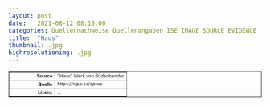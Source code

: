 ```yaml
---
layout: post
date:   2021-08-12 08:15:00
categories: Quellennachweise Quellenangaben ISE IMAGE SOURCE EVIDENCE
title:  "Haus"
thumbnail: .jpg
highresolutionimg: .jpg
---
```


<div class="entry-content">

<table style="font-size: xx-small" border="1" cellpadding="2">
<tbody>
<tr>
<th style="text-align: right" width="81"><strong>Source</strong></th>
<td>"Haus" Werk von Büdenbender</td>
</tr>
<tr>
<th style="text-align: right" width="81"><strong>Quelle</strong></th>
<td>https://nipp.es/opiwc</td>
</tr>
<tr>
<th style="text-align: right" width="81"><strong>Lizenz</strong></th>
<td>
...
</td>
</tr>
</tbody>
</table>
<p>&nbsp;</p>

</div><!-- .entry-content -->



